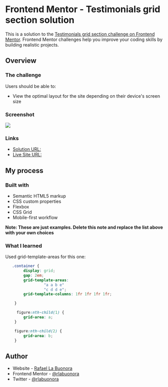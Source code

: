 # Frontend Mentor - Testimonials grid section solution

This is a solution to the [Testimonials grid section challenge on Frontend Mentor](https://www.frontendmentor.io/challenges/testimonials-grid-section-Nnw6J7Un7). Frontend Mentor challenges help you improve your coding skills by building realistic projects. 

## Overview

### The challenge

Users should be able to:

- View the optimal layout for the site depending on their device's screen size

### Screenshot

![](./screenshot.jpg)

### Links

- [Solution URL:](https://github.com/rlabuonora/frontend-mentor-grid-testimonials)
-  [Live Site URL:](https://frontend-mentor-grid-testimonials.netlify.app/)

## My process

### Built with

- Semantic HTML5 markup
- CSS custom properties
- Flexbox
- CSS Grid
- Mobile-first workflow

**Note: These are just examples. Delete this note and replace the list above with your own choices**

### What I learned

Used grid-template-areas for this one:

```css
   .container {
        display: grid;
        gap: 2em;
        grid-template-areas: 
                 "a a b e"
                 "c d d e";
        grid-template-columns: 1fr 1fr 1fr 1fr;

    }

     figure:nth-child(1) {
        grid-area: a;
    }

    figure:nth-child(2) {
        grid-area: b;
    }


```
## Author

- Website - [Rafael La Buonora](https://www.rlabuonora.com)
- Frontend Mentor - [@rlabuonora](https://www.frontendmentor.io/profile/rlabuonora)
- Twitter - [@rlabuonora](https://www.twitter.com/rlabuonora)
